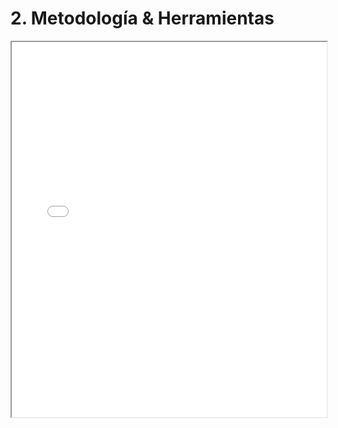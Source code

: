 # 2. Metodología & Herramientas

<iframe src="./pdfs/Metodologia_Herramientas.pdf" width="100%" height="600"></iframe>
